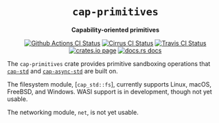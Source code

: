 <div align="center">
  <h1><code>cap-primitives</code></h1>

  <p>
    <strong>Capability-oriented primitives</strong>
  </p>

  <p>
    <a href="https://github.com/sunfishcode/cap-std/actions?query=workflow%3ACI"><img src="https://github.com/sunfishcode/cap-std/workflows/CI/badge.svg" alt="Github Actions CI Status" /></a>
    <a href="https://cirrus-ci.com/github/sunfishcode/cap-std"><img src="https://api.cirrus-ci.com/github/sunfishcode/cap-std.svg" alt="Cirrus CI Status" /></a>
    <a href="https://travis-ci.com/sunfishcode/cap-std"><img src="https://travis-ci.com/sunfishcode/cap-std.svg?branch=main" alt="Travis CI Status" /></a>
    <a href="https://crates.io/crates/cap-permissions"><img src="https://img.shields.io/crates/v/cap-permissions.svg" alt="crates.io page" /></a>
    <a href="https://docs.rs/cap-permissions"><img src="https://docs.rs/cap-permissions/badge.svg" alt="docs.rs docs" /></a>
  </p>
</div>

The `cap-primitives` crate provides primitive sandboxing operations that
[`cap-std`] and [`cap-async-std`] are built on.

The filesystem module, [`cap_std::fs`], currently supports Linux, macOS,
FreeBSD, and Windows. WASI support is in development, though not yet usable.

The networking module, `net`, is not yet usable.

[`cap-std`]: https://github.com/sunfishcode/cap-std/blob/main/cap-std/README.md
[`cap-async-std`]: https://github.com/sunfishcode/cap-std/blob/main/cap-async-std/README.md
